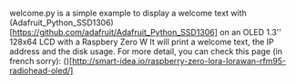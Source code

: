 welcome.py is a simple example to display a welcome text with (Adafruit_Python_SSD1306)[https://github.com/adafruit/Adafruit_Python_SSD1306] 
on an OLED 1.3'' 128x64 LCD with a Raspbery Zero W
It will print a welcome text, the IP address and the disk usage.
For more detail, you can check this page (in french sorry): ()[http://smart-idea.io/raspberry-zero-lora-lorawan-rfm95-radiohead-oled/]
